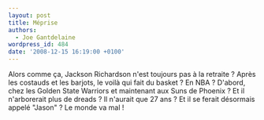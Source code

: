 ```yaml
---
layout: post
title: Méprise
authors:
  - Joe Gantdelaine
wordpress_id: 484
date: '2008-12-15 16:19:00 +0100'
---
```

Alors comme ça, Jackson Richardson n'est toujours pas à la retraite ? Après les costauds et les barjots, le voilà qui fait du basket ? En NBA ? D'abord, chez les Golden State Warriors et maintenant aux Suns de Phoenix ? Et il n'arborerait plus de dreads ? Il n'aurait que 27 ans ? Et il se ferait désormais appelé "Jason" ? Le monde va mal !

